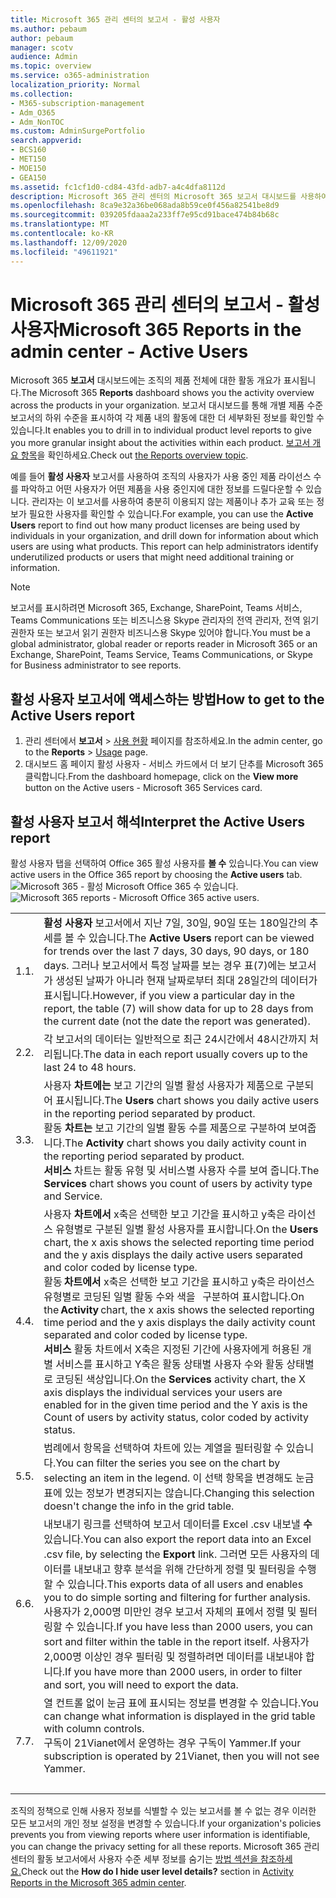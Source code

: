 ```yaml
---
title: Microsoft 365 관리 센터의 보고서 - 활성 사용자
ms.author: pebaum
author: pebaum
manager: scotv
audience: Admin
ms.topic: overview
ms.service: o365-administration
localization_priority: Normal
ms.collection:
- M365-subscription-management
- Adm_O365
- Adm_NonTOC
ms.custom: AdminSurgePortfolio
search.appverid:
- BCS160
- MET150
- MOE150
- GEA150
ms.assetid: fc1cf1d0-cd84-43fd-adb7-a4c4dfa8112d
description: Microsoft 365 관리 센터의 Microsoft 365 보고서 대시보드를 사용하여 활성 사용자 보고서를 Microsoft 365 사용중인 제품 라이선스 수를 알아보는 방법을 알아보습니다.
ms.openlocfilehash: 8ca9e32a36be068ada8b59ce0f456a82541be8d9
ms.sourcegitcommit: 039205fdaaa2a233ff7e95cd91bace474b84b68c
ms.translationtype: MT
ms.contentlocale: ko-KR
ms.lasthandoff: 12/09/2020
ms.locfileid: "49611921"
---
```

# <a name="microsoft-365-reports-in-the-admin-center---active-users"></a><span data-ttu-id="899c6-103">Microsoft 365 관리 센터의 보고서 - 활성 사용자</span><span class="sxs-lookup"><span data-stu-id="899c6-103">Microsoft 365 Reports in the admin center - Active Users</span></span>

<span data-ttu-id="899c6-104">Microsoft 365 **보고서** 대시보드에는 조직의 제품 전체에 대한 활동 개요가 표시됩니다.</span><span class="sxs-lookup"><span data-stu-id="899c6-104">The Microsoft 365 **Reports** dashboard shows you the activity overview across the products in your organization.</span></span> <span data-ttu-id="899c6-105">보고서 대시보드를 통해 개별 제품 수준 보고서의 하위 수준을 표시하여 각 제품 내의 활동에 대한 더 세부화된 정보를 확인할 수 있습니다.</span><span class="sxs-lookup"><span data-stu-id="899c6-105">It enables you to drill in to individual product level reports to give you more granular insight about the activities within each product.</span></span> <span data-ttu-id="899c6-106">[보고서 개요 항목](activity-reports.md)을 확인하세요.</span><span class="sxs-lookup"><span data-stu-id="899c6-106">Check out [the Reports overview topic](activity-reports.md).</span></span>
  
<span data-ttu-id="899c6-p102">예를 들어 **활성 사용자** 보고서를 사용하여 조직의 사용자가 사용 중인 제품 라이선스 수를 파악하고 어떤 사용자가 어떤 제품을 사용 중인지에 대한 정보를 드릴다운할 수 있습니다. 관리자는 이 보고서를 사용하여 충분히 이용되지 않는 제품이나 추가 교육 또는 정보가 필요한 사용자를 확인할 수 있습니다.</span><span class="sxs-lookup"><span data-stu-id="899c6-p102">For example, you can use the **Active Users** report to find out how many product licenses are being used by individuals in your organization, and drill down for information about which users are using what products. This report can help administrators identify underutilized products or users that might need additional training or information.</span></span> 
  
> [!NOTE]
> <span data-ttu-id="899c6-109">보고서를 표시하려면 Microsoft 365, Exchange, SharePoint, Teams 서비스, Teams Communications 또는 비즈니스용 Skype 관리자의 전역 관리자, 전역 읽기 권한자 또는 보고서 읽기 권한자 비즈니스용 Skype 있어야 합니다.</span><span class="sxs-lookup"><span data-stu-id="899c6-109">You must be a global administrator, global reader or reports reader in Microsoft 365 or an Exchange, SharePoint, Teams Service, Teams Communications, or Skype for Business administrator to see reports.</span></span>  

## <a name="how-to-get-to-the-active-users-report"></a><span data-ttu-id="899c6-110">활성 사용자 보고서에 액세스하는 방법</span><span class="sxs-lookup"><span data-stu-id="899c6-110">How to get to the Active Users report</span></span>

1. <span data-ttu-id="899c6-111">관리 센터에서 **보고서** \> <a href="https://go.microsoft.com/fwlink/p/?linkid=2074756" target="_blank">사용 현황</a> 페이지를 참조하세요.</span><span class="sxs-lookup"><span data-stu-id="899c6-111">In the admin center, go to the **Reports** \> <a href="https://go.microsoft.com/fwlink/p/?linkid=2074756" target="_blank">Usage</a> page.</span></span> 
2. <span data-ttu-id="899c6-112">대시보드 홈 페이지 활성 사용자  - 서비스 카드에서 더 보기 단추를 Microsoft 365 클릭합니다.</span><span class="sxs-lookup"><span data-stu-id="899c6-112">From the dashboard homepage, click on the **View more** button on the Active users - Microsoft 365 Services card.</span></span>

## <a name="interpret-the-active-users-report"></a><span data-ttu-id="899c6-113">활성 사용자 보고서 해석</span><span class="sxs-lookup"><span data-stu-id="899c6-113">Interpret the Active Users report</span></span>

<span data-ttu-id="899c6-114">활성 사용자 탭을 선택하여 Office 365 활성 사용자를 **볼 수** 있습니다.</span><span class="sxs-lookup"><span data-stu-id="899c6-114">You can view active users in the Office 365 report by choosing the **Active users** tab.</span></span><br/><span data-ttu-id="899c6-115">![Microsoft 365 - 활성 Microsoft Office 365 수 있습니다.](../../media/56fe2e54-76ad-49e5-886f-1344c2697258.png)</span><span class="sxs-lookup"><span data-stu-id="899c6-115">![Microsoft 365 reports - Microsoft Office 365 active users.](../../media/56fe2e54-76ad-49e5-886f-1344c2697258.png)</span></span>

|||
|:-----|:-----|
|<span data-ttu-id="899c6-116">1.</span><span class="sxs-lookup"><span data-stu-id="899c6-116">1.</span></span>  <br/> |<span data-ttu-id="899c6-117">**활성 사용자** 보고서에서 지난 7일, 30일, 90일 또는 180일간의 추세를 볼 수 있습니다.</span><span class="sxs-lookup"><span data-stu-id="899c6-117">The **Active Users** report can be viewed for trends over the last 7 days, 30 days, 90 days, or 180 days.</span></span> <span data-ttu-id="899c6-118">그러나 보고서에서 특정 날짜를 보는 경우 표(7)에는 보고서가 생성된 날짜가 아니라 현재 날짜로부터 최대 28일간의 데이터가 표시됩니다.</span><span class="sxs-lookup"><span data-stu-id="899c6-118">However, if you view a particular day in the report, the table (7) will show data for up to 28 days from the current date (not the date the report was generated).</span></span>  <br/> |
|<span data-ttu-id="899c6-119">2.</span><span class="sxs-lookup"><span data-stu-id="899c6-119">2.</span></span>  <br/> |<span data-ttu-id="899c6-120">각 보고서의 데이터는 일반적으로 최근 24시간에서 48시간까지 처리됩니다.</span><span class="sxs-lookup"><span data-stu-id="899c6-120">The data in each report usually covers up to the last 24 to 48 hours.</span></span>  <br/> |
|<span data-ttu-id="899c6-121">3.</span><span class="sxs-lookup"><span data-stu-id="899c6-121">3.</span></span>  <br/> |<span data-ttu-id="899c6-122">사용자 **차트에는** 보고 기간의 일별 활성 사용자가 제품으로 구분되어 표시됩니다.</span><span class="sxs-lookup"><span data-stu-id="899c6-122">The **Users** chart shows you daily active users in the reporting period separated by product.</span></span>  <br/> <span data-ttu-id="899c6-123">활동 **차트는** 보고 기간의 일별 활동 수를 제품으로 구분하여 보여줍니다.</span><span class="sxs-lookup"><span data-stu-id="899c6-123">The **Activity** chart shows you daily activity count in the reporting period separated by product.</span></span> <br/> <span data-ttu-id="899c6-124">**서비스** 차트는 활동 유형 및 서비스별 사용자 수를 보여 줍니다.</span><span class="sxs-lookup"><span data-stu-id="899c6-124">The **Services** chart shows you count of users by activity type and Service.</span></span>  <br/> |
|<span data-ttu-id="899c6-125">4.</span><span class="sxs-lookup"><span data-stu-id="899c6-125">4.</span></span>  <br/> | <span data-ttu-id="899c6-126">사용자 **차트에서** x축은 선택한 보고 기간을 표시하고 y축은 라이선스 유형별로 구분된 일별 활성 사용자를 표시합니다.</span><span class="sxs-lookup"><span data-stu-id="899c6-126">On the **Users** chart, the x axis shows the selected reporting time period and the y axis displays the daily active users separated and color coded by license type.</span></span>  <br/>  <span data-ttu-id="899c6-127">활동 **차트에서** x축은 선택한 보고 기간을 표시하고 y축은 라이선스 유형별로 코딩된 일별 활동 수와 색을   구분하여 표시합니다.</span><span class="sxs-lookup"><span data-stu-id="899c6-127">On the **Activity** chart, the x axis shows the selected reporting time period and the y axis displays the daily activity count separated and color coded by license type.</span></span> <br/> <span data-ttu-id="899c6-128">**서비스** 활동 차트에서 X축은 지정된 기간에 사용자에게 허용된 개별 서비스를 표시하고 Y축은 활동 상태별 사용자 수와 활동 상태별로 코딩된 색상입니다.</span><span class="sxs-lookup"><span data-stu-id="899c6-128">On the **Services** activity chart, the X axis displays the individual services your users are enabled for in the given time period and the Y axis is the Count of users by activity status, color coded by activity status.</span></span>  <br/> |
|<span data-ttu-id="899c6-129">5.</span><span class="sxs-lookup"><span data-stu-id="899c6-129">5.</span></span>  <br/> |<span data-ttu-id="899c6-130">범례에서 항목을 선택하여 차트에 있는 계열을 필터링할 수 있습니다.</span><span class="sxs-lookup"><span data-stu-id="899c6-130">You can filter the series you see on the chart by selecting an item in the legend.</span></span> <span data-ttu-id="899c6-131">이 선택 항목을 변경해도 눈금 표에 있는 정보가 변경되지는 않습니다.</span><span class="sxs-lookup"><span data-stu-id="899c6-131">Changing this selection doesn't change the info in the grid table.</span></span>  <br/> |
|<span data-ttu-id="899c6-132">6.</span><span class="sxs-lookup"><span data-stu-id="899c6-132">6.</span></span>  <br/> |<span data-ttu-id="899c6-133">내보내기 링크를 선택하여 보고서 데이터를 Excel .csv 내보낼 **수** 있습니다.</span><span class="sxs-lookup"><span data-stu-id="899c6-133">You can also export the report data into an Excel .csv file, by selecting the **Export** link.</span></span> <span data-ttu-id="899c6-134">그러면 모든 사용자의 데이터를 내보내고 향후 분석을 위해 간단하게 정렬 및 필터링을 수행할 수 있습니다.</span><span class="sxs-lookup"><span data-stu-id="899c6-134">This exports data of all users and enables you to do simple sorting and filtering for further analysis.</span></span> <span data-ttu-id="899c6-135">사용자가 2,000명 미만인 경우 보고서 자체의 표에서 정렬 및 필터링할 수 있습니다.</span><span class="sxs-lookup"><span data-stu-id="899c6-135">If you have less than 2000 users, you can sort and filter within the table in the report itself.</span></span> <span data-ttu-id="899c6-136">사용자가 2,000명 이상인 경우 필터링 및 정렬하려면 데이터를 내보내야 합니다.</span><span class="sxs-lookup"><span data-stu-id="899c6-136">If you have more than 2000 users, in order to filter and sort, you will need to export the data.</span></span>  <br/> |
|<span data-ttu-id="899c6-137">7.</span><span class="sxs-lookup"><span data-stu-id="899c6-137">7.</span></span>  <br/> |<span data-ttu-id="899c6-138">열 컨트롤 없이 눈금 표에 표시되는 정보를 변경할 수 있습니다.</span><span class="sxs-lookup"><span data-stu-id="899c6-138">You can change what information is displayed in the grid table with column controls.</span></span>  <br/> <span data-ttu-id="899c6-139">구독이 21Vianet에서 운영하는 경우 구독이 Yammer.</span><span class="sxs-lookup"><span data-stu-id="899c6-139">If your subscription is operated by 21Vianet, then you will not see Yammer.</span></span> <br/> <br/> |
|||

<span data-ttu-id="899c6-140">조직의 정책으로 인해 사용자 정보를 식별할 수 있는 보고서를 볼 수 없는 경우 이러한 모든 보고서의 개인 정보 설정을 변경할 수 있습니다.</span><span class="sxs-lookup"><span data-stu-id="899c6-140">If your organization's policies prevents you from viewing reports where user information is identifiable, you can change the privacy setting for all these reports.</span></span> <span data-ttu-id="899c6-141">Microsoft 365 관리  센터의 활동 보고서에서 사용자 수준 세부 정보를 숨기는 [방법 섹션을 참조하세요.](activity-reports.md)</span><span class="sxs-lookup"><span data-stu-id="899c6-141">Check out the **How do I hide user level details?** section in [Activity Reports in the Microsoft 365 admin center](activity-reports.md).</span></span>  
